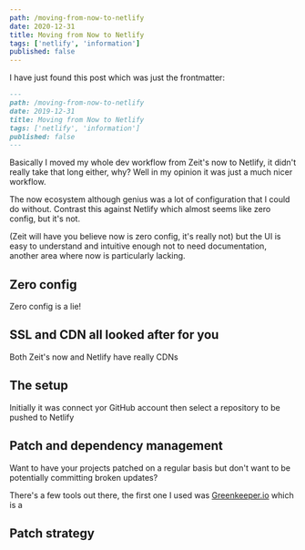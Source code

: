 ```yaml
---
path: /moving-from-now-to-netlify
date: 2020-12-31
title: Moving from Now to Netlify
tags: ['netlify', 'information']
published: false
---
```


I have just found this post which was just the frontmatter:

```md
---
path: /moving-from-now-to-netlify
date: 2019-12-31
title: Moving from Now to Netlify
tags: ['netlify', 'information']
published: false
---
```

Basically I moved my whole dev workflow from Zeit's now to Netlify, it
didn't really take that long either, why? Well in my opinion it was
just a much nicer workflow.

The now ecosystem although genius was a lot of configuration that I
could do without. Contrast this against Netlify which almost seems
like zero config, but it's not.

(Zeit will have you believe now is zero config, it's really not) but
the UI is easy to understand and intuitive enough not to need
documentation, another area where now is particularly lacking.

## Zero config

Zero config is a lie!

## SSL and CDN all looked after for you

Both Zeit's now and Netlify have really CDNs

## The setup

Initially it was connect yor GitHub account then select a repository
to be pushed to Netlify

## Patch and dependency management

Want to have your projects patched on a regular basis but don't want
to be potentially committing broken updates?

There's a few tools out there, the first one I used was
[Greenkeeper.io] which is a

## Patch strategy

<!-- LINKS -->

[greenkeeper.io]: https://greenkeeper.io

